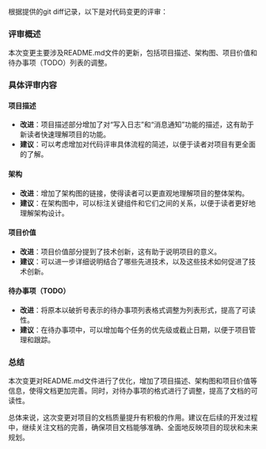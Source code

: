 根据提供的git diff记录，以下是对代码变更的评审：

### 评审概述
本次变更主要涉及README.md文件的更新，包括项目描述、架构图、项目价值和待办事项（TODO）列表的调整。

### 具体评审内容

#### 项目描述
- **改进**：项目描述部分增加了对“写入日志”和“消息通知”功能的描述，这有助于新读者快速理解项目的功能。
- **建议**：可以考虑增加对代码评审具体流程的简述，以便于读者对项目有更全面的了解。

#### 架构
- **改进**：增加了架构图的链接，使得读者可以更直观地理解项目的整体架构。
- **建议**：在架构图中，可以标注关键组件和它们之间的关系，以便于读者更好地理解架构设计。

#### 项目价值
- **改进**：项目价值部分提到了技术创新，这有助于说明项目的意义。
- **建议**：可以进一步详细说明结合了哪些先进技术，以及这些技术如何促进了技术创新。

#### 待办事项（TODO）
- **改进**：将原本以破折号表示的待办事项列表格式调整为列表形式，提高了可读性。
- **建议**：在待办事项中，可以增加每个任务的优先级或截止日期，以便于项目管理和跟踪。

### 总结
本次变更对README.md文件进行了优化，增加了项目描述、架构图和项目价值等信息，使得文档更加完善。同时，对待办事项的格式进行了调整，提高了文档的可读性。

总体来说，这次变更对项目的文档质量提升有积极的作用。建议在后续的开发过程中，继续关注文档的完善，确保项目文档能够准确、全面地反映项目的现状和未来规划。